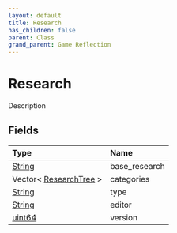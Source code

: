 ```yaml
---
layout: default
title: Research
has_children: false
parent: Class
grand_parent: Game Reflection
---
```

# Research
Description 

## Fields

| Type | Name |
|:-------------|:--------------|
| [String](/docs/game-reflection/components/string) | base_research |
| Vector< [ResearchTree](/docs/game-reflection/classes/research_tree) > | categories |
| [String](/docs/game-reflection/components/string) | type |
| [String](/docs/game-reflection/components/string) | editor |
| [uint64](/docs/game-reflection/components/uint64) | version |

